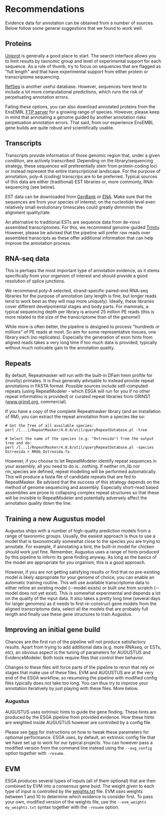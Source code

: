 # Recommendations

Evidence data for annotation can be obtained from a number of sources. Below follow some general suggestions that we found to work well.

## Proteins

[Uniprot](https://www.uniprot.org/) is generally a good place to start. The search interface allows you to limit results by taxnomic group and level of experimental support for 
each sequence. As a rule of thumb, try to focus on sequences that are flagged as "full length" and that have experimental support from either
protein or transcriptome sequencing. 

[RefSeq](https://www.ncbi.nlm.nih.gov/protein/) is another useful database. However, sequences here tend to include a lot more computational predictions,
which runs the risk of perpetuating annotation errors. 

Failing these options, you can also download annotated proteins from the EnsEMBL [FTP server](ftp://ftp.ensembl.org/pub/current_fasta/) for a growing range of species. However, please keep in mind
that annotating a genome guided by another annotation risks perpetuation annotation errors. That said, from our experience EnsEMBL gene builds are quite robust and scientifically usable. 

## Transcripts

Transcripts provide information of those genomic region that, under a given condition, are actively transcribed. Depending on the library/sequencing strategy, these sequences will preferentially stem from protein-coding loci or instead represent the entire
transcriptional landscape. For the purpose of annotation, poly-A (coding) transcrips are to be preferred. Typical sources of this data are either (traditional) EST libraries or, more commonly, RNA-sequencing (see below). 

EST data can be downloaded from [GenBank](https://www.ncbi.nlm.nih.gov/nucleotide) or [ENA](https://www.ebi.ac.uk/ena). 
Make sure that the sequences are from your species of interest; on the nucleotide level even relatively small evolutionary timescales could
greatly dimminish the alignment quality/rate. 

An alternative to traditional ESTs are sequence data from de-novo assembled transcriptomes. For this, we recommend genome-guided [Trinity](https://github.com/trinityrnaseq/trinityrnaseq/wiki/Genome-Guided-Trinity-Transcriptome-Assembly). However,
please be advised that the pipeline will prefer raw reads over assembled transcripts as these offer additional information that can help improve the annotation process.  

## RNA-seq data

This is perhaps the most important type of annotation evidence, as it stems specifically from your organism of interest and should provide
a good resolution of splice junctions. 

We recommend poly-A selected, strand-specific paired-end RNA-seq libraries for the purpose of annotation (any length is fine, but longer reads tend to work best as they will map more uniquely). Ideally, these libraries cover different develpomental stages and body parts.
For mammals, a typical sequencing depth per library is around 25 million PE reads (this is more related to the size of the transcriptome than 
of the genome!)

While more is often better, the pipeline is designed to process "hundreds or millions" of PE reads at most. So aim for some representative tissues, one library each (no replicates). Especially the generation of exon hints from aligned
reads takes a very long time if too much data is provided, typically without much noticable gain to the annotation quality. 

## Repeats

By default, Repeatmasker will run with the built-in DFam hmm profile for (mostly) primates. It is thus generally advisable to instead provide 
repeat annotations in FASTA format. Possible sources include self-computed repeats (using RepeatModeler - which ESGA will run for you if no other repeat informatino is provided) or curated repeat libraries from 
GRINST (www.grinst.org, commercial). 

If you have a copy of the complete Repeatmasker library (and an installation of RM), you can extract the repeat annotation from a species like so: 

```
# Get the Tree of all available species: 
perl /[...]/RepeatMasker/4.0.8/util/queryRepeatDatabase.pl -tree

# Select the name of the species (e.g. "Ostreoida") from the output tree and do:
perl /[...]/RepeatMasker/4.0.8/util/queryRepeatDatabase.pl -species Ostreoida > RMdb_Ostreoida.fa
``` 

However, if you choose to let RepeatModeler identify repeat sequences in your assembly, all you need to do is...nothing. If neither rm_lib nor rm_species are defined, repeat modelling will be performed automatically. 
This will produce a fasta file of candidate repeats that are fed to RepeatMasker. Be advised that the success of this strategy depends on the method of genome sequencing and assembly. Especially short-read based assemblies are 
prone to collapsing complex repeat structures so that these will be invisible to RepeatModeler and potentially adversely affect the annotation quality down the line. 

## Training a new Augustus model

Augustus ships with a number of high-quality prediction models from a range of taxonomic groups. Usually, the easiest approach is thus to
use a model that is taxonomically somewhat close to the species you are trying to annotate. For example, if annotating a bird, the built-in model for
chicken should work just fine. Remember, Augustus uses a range of hints produced by this pipeline to inform its gene finding anyway. As long as the basics of
the model are appropriate for you organism, this is a good approach.

However, if you are not getting satisfying results or find that no pre-existing model is likely appropriate for your genome of choice, you can enable an
automatic training routine. This will use available transcriptome data to either refine an existing model (--model exists) or built one from scratch 
(--model does not yet exist). This is somewhat experimental and depends a lot on the quality of the input data. It also takes a pretty long time (several
days for larger genomes) as it needs to first re-construct gene models from the aligned transcriptome data, select all the models that are probably
full length and finally use these gene structures to train Augustus. 

## Improving an initial gene build

Chances are the first run of the pipeline will not produce satisfactory results. Apart from trying to add additional data (e.g. more RNAseq, or ESTs, etc), an obvious
aspect is the tuning of parameters for AUGUSTUS and EvidenceModeler. Both tools require files that control their behavior. 

Changes to these files will force parts of the pipeline to rerun that rely on stages that make use of these files. EVM and AUGUSTUS are at the very end of the ESGA workflow, so resumeing the pipeline with
modified config files typically does not take too long. You can thus try to improve your annotation iteratively by just playing with these files. More below. 

### Augustus
AUGUSTUS uses extrinsic hints to guide the gene finding. These hints are produced by the ESGA pipeline from provided evidence. How these hints are weighted inside AUGUSTUS however are 
controlled by a config file. 

Please see [here](https://github.com/Gaius-Augustus/Augustus/blob/master/config/extrinsic/extrinsic.cfg) for instructions on how to tweak these parameters for optiomal performance. ESGA uses, by default,
an extrinsic config file that we have set up to work for our typical projects. You can however pass a modified version from the command line instead using the `--aug_config` option together with `-resume`. 

## EVM
ESGA produces several types of inputs (all of them optional) that are then combined by EVM into a consensus gene buid. The weight given to each type of input is controlled by the [weights.txt](../assets/evm/weights.txt) file. 
EVM uses weights between 1 and 10 to determine which evidence to consider first. To pass your own, modified version of the weights file, use the `--evm_weights my_weights.txt` syntax together with the `-resume` option. 
